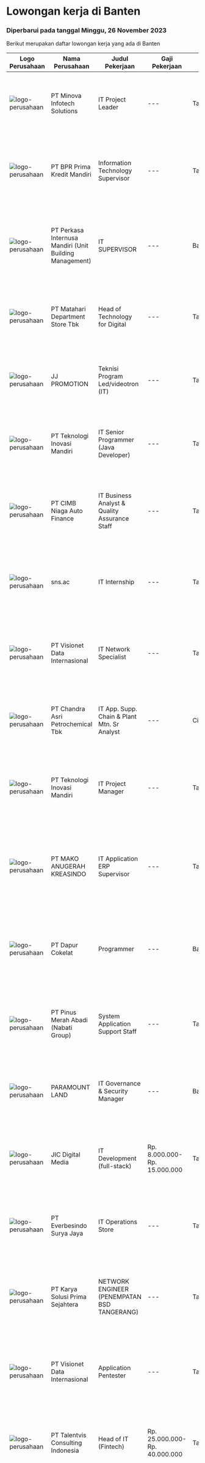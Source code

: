 
  # Lowongan kerja di Banten

  ### Diperbarui pada tanggal Minggu, 26 November 2023

  Berikut merupakan daftar lowongan kerja yang ada di Banten

  |Logo Perusahaan | Nama Perusahaan | Judul Pekerjaan | Gaji Pekerjaan | Lokasi | Deskripsi | Tanggal diunggah | Pranala |
  | -------------- | --------------- | --------------- | --------- | --------- | -------------- | ------- | ----------- |
  |![logo-perusahaan](https://image-service-cdn.seek.com.au/13f310b3253acf171cf5f8806097ea500f8d4002/ee4dce1061f3f616224767ad58cb2fc751b8d2dc)|PT Minova Infotech Solutions|IT Project Leader|---|Tangerang|We are a rapid-growing enterprise solutions Company, seeking the best candidates to join us in a challenging and out-of the box environment. As a...|Jumat, 17 November 2023|https://www.jobstreet.co.id/id/job/it-project-leader-4531642?token=0~854ab33c-ed80-4252-b7ac-ca8719082dd1&sectionRank=1&jobId=jobstreet-id-job-4531642|
|![logo-perusahaan](https://image-service-cdn.seek.com.au/3bba34d0ccfa102879b62e9556b4a08d020f0956/ee4dce1061f3f616224767ad58cb2fc751b8d2dc)|PT BPR Prima Kredit Mandiri|Information Technology Supervisor|---|Tangerang|Tujuan jabatan :Mengembangkan inisiatif program IT untuk mendukung pengembangan teknologi informasi perusahaan, serta melakukan upaya penyelesaian...|Rabu, 15 November 2023|https://www.jobstreet.co.id/id/job/information-technology-supervisor-4529227?token=0~854ab33c-ed80-4252-b7ac-ca8719082dd1&sectionRank=2&jobId=jobstreet-id-job-4529227|
|![logo-perusahaan](https://image-service-cdn.seek.com.au/111bb9e93d0bd815f0817926d12d321b54335557/ee4dce1061f3f616224767ad58cb2fc751b8d2dc)|PT Perkasa Internusa Mandiri (Unit Building Management)|IT SUPERVISOR|---|Banten|Kualifikasi IT Supervisor : Pendidikan Min. S1 IT ( Management Informatika, Sistem Informasi, Teknik Informasi Management) Memiliki Pengalaman Min. 3...|Rabu, 15 November 2023|https://www.jobstreet.co.id/id/job/it-supervisor-4529689?token=0~854ab33c-ed80-4252-b7ac-ca8719082dd1&sectionRank=3&jobId=jobstreet-id-job-4529689|
|![logo-perusahaan](https://image-service-cdn.seek.com.au/efa846052ab558660bb169cf4fe0381318bb03b1/ee4dce1061f3f616224767ad58cb2fc751b8d2dc)|PT Matahari Department Store Tbk|Head of Technology for Digital|---|Tangerang|Due to our business growth, currently we’re looking for a talented person for our E Commerce Division. We are inviting you who are in line with our...|Kamis, 16 November 2023|https://www.jobstreet.co.id/id/job/head-of-technology-for-digital-4530698?token=0~854ab33c-ed80-4252-b7ac-ca8719082dd1&sectionRank=4&jobId=jobstreet-id-job-4530698|
|![logo-perusahaan](https://image-service-cdn.seek.com.au/d9e02068dc7e4efc2522e2c487a2372eee66525f/ee4dce1061f3f616224767ad58cb2fc751b8d2dc)|JJ PROMOTION|Teknisi Program Led/videotron (IT)|---|Tangerang|Kualifikasi -      Usia Maksimal 35 Tahun-      Pendidikan min Smk /D3 Jurusan Teknik informatika-      Mengerti dan menguasai bidang komputer...|Jumat, 17 November 2023|https://www.jobstreet.co.id/id/job/teknisi-program-led-videotron-it-4532396?token=0~854ab33c-ed80-4252-b7ac-ca8719082dd1&sectionRank=5&jobId=jobstreet-id-job-4532396|
|![logo-perusahaan](https://image-service-cdn.seek.com.au/97aa53d3efa85f5a67c2974ac2e82738ac83700c/ee4dce1061f3f616224767ad58cb2fc751b8d2dc)|PT Teknologi Inovasi Mandiri|IT Senior Programmer (Java Developer)|---|Tangerang|Have min. 5 years experiences with a backend framework such as Java (SpringBoot) Have experience in Java Development Broad knowledge of Java...|Jumat, 17 November 2023|https://www.jobstreet.co.id/id/job/it-senior-programmer-java-developer-4531671?token=0~854ab33c-ed80-4252-b7ac-ca8719082dd1&sectionRank=6&jobId=jobstreet-id-job-4531671|
|![logo-perusahaan](https://image-service-cdn.seek.com.au/c0f1121d6027e0825607eeb8e727c38402390eaf/ee4dce1061f3f616224767ad58cb2fc751b8d2dc)|PT CIMB Niaga Auto Finance|IT Business Analyst & Quality Assurance Staff|---|Tangerang|Tugas Pekerjaan Melakukan detail analisa atas permintaan dari unit bisnis Memastikan solusi yang dibuat sesuai dengan permintaan dan kebutuhan unit...|Kamis, 16 November 2023|https://www.jobstreet.co.id/id/job/it-business-analyst-quality-assurance-staff-4530413?token=0~854ab33c-ed80-4252-b7ac-ca8719082dd1&sectionRank=7&jobId=jobstreet-id-job-4530413|
|![logo-perusahaan](https://image-service-cdn.seek.com.au/e7046ca816709c7b9b37025411901c36fa54a539/ee4dce1061f3f616224767ad58cb2fc751b8d2dc)|sns.ac|IT Internship|---|Tangerang|Latar Belakang Pendidikan Ilmu Komputer / Teknologi Informasi / Teknik Komputer / Telekomunikasi (Lebih disukai mahasiswa akhir semester 8 atau...|Selasa, 14 November 2023|https://www.jobstreet.co.id/id/job/it-internship-4528567?token=0~854ab33c-ed80-4252-b7ac-ca8719082dd1&sectionRank=8&jobId=jobstreet-id-job-4528567|
|![logo-perusahaan](https://image-service-cdn.seek.com.au/a6b9a9d9debb082e30249fdb9d0753e07401180c/ee4dce1061f3f616224767ad58cb2fc751b8d2dc)|PT Visionet Data Internasional|IT Network Specialist|---|Tangerang|An IT Network Specialist is to research and develop, plan, design, and implement new projects. Support to operational for enhancement and...|Kamis, 16 November 2023|https://www.jobstreet.co.id/id/job/it-network-specialist-4530683?token=0~854ab33c-ed80-4252-b7ac-ca8719082dd1&sectionRank=9&jobId=jobstreet-id-job-4530683|
|![logo-perusahaan](https://image-service-cdn.seek.com.au/0fb0e3d1ca935ff36c525507f587e143fd055b44/ee4dce1061f3f616224767ad58cb2fc751b8d2dc)|PT Chandra Asri Petrochemical Tbk|IT App. Supp. Chain & Plant Mtn. Sr Analyst|---|Cilegon|Job PurposeExecute &amp; monitor as a team/project leader on the IT service of IT App. SC &amp; Plant Mtn (more complex &amp; integrated application)...|Kamis, 16 November 2023|https://www.jobstreet.co.id/id/job/it-app.-supp.-chain-plant-mtn.-sr-analyst-4530821?token=0~854ab33c-ed80-4252-b7ac-ca8719082dd1&sectionRank=10&jobId=jobstreet-id-job-4530821|
|![logo-perusahaan](https://image-service-cdn.seek.com.au/0068b3c7d8c0b5b3270173daee50f759a8f3f8de/ee4dce1061f3f616224767ad58cb2fc751b8d2dc)|PT Teknologi Inovasi Mandiri|IT Project Manager|---|Tangerang|Have minimum 3 years experience in project manager or a related fields Manages one or more cross-functional projects of medium to high complexity...|Jumat, 17 November 2023|https://www.jobstreet.co.id/id/job/it-project-manager-4531815?token=0~854ab33c-ed80-4252-b7ac-ca8719082dd1&sectionRank=11&jobId=jobstreet-id-job-4531815|
|![logo-perusahaan](https://image-service-cdn.seek.com.au/bb339b191633345ca8314e0f23d53217969c7a90/ee4dce1061f3f616224767ad58cb2fc751b8d2dc)|PT MAKO ANUGERAH KREASINDO|IT Application ERP Supervisor|---|Tangerang|Kualifikasi : Pengalaman minimal 2 tahun sebagai IT Application ERP Supervisor Pendidikan S1 semua jurusan Berpengalaman di system ERP/SAP/Modul MM...|Jumat, 17 November 2023|https://www.jobstreet.co.id/id/job/it-application-erp-supervisor-4532339?token=0~854ab33c-ed80-4252-b7ac-ca8719082dd1&sectionRank=12&jobId=jobstreet-id-job-4532339|
|![logo-perusahaan](https://image-service-cdn.seek.com.au/4dbbf815a30cd0025971195cc303349daeb9c672/ee4dce1061f3f616224767ad58cb2fc751b8d2dc)|PT Dapur Cokelat|Programmer|---|Banten|1. Usia Max. 30 tahun2. Pendidikan minimal D3 atau sederajat3. Diutamakan menguasai Golang sebagai bahasa pemrograman aplikasi. 4. Mempunyai logika...|Kamis, 16 November 2023|https://www.jobstreet.co.id/id/job/programmer-4530988?token=0~854ab33c-ed80-4252-b7ac-ca8719082dd1&sectionRank=13&jobId=jobstreet-id-job-4530988|
|![logo-perusahaan](https://image-service-cdn.seek.com.au/2b38e4a06a28507c9b78ad8eb95fb05be50a43b9/ee4dce1061f3f616224767ad58cb2fc751b8d2dc)|PT Pinus Merah Abadi (Nabati Group)|System Application Support Staff|---|Tangerang|Kualifikasi: Usia maksimal 28 thn Pedidikan minimal S1 semua jurusan Diutamakan memiliki pengalaman dibidang IT Support minimal 1 tahun Memahami dan...|Rabu, 15 November 2023|https://www.jobstreet.co.id/id/job/system-application-support-staff-4529696?token=0~854ab33c-ed80-4252-b7ac-ca8719082dd1&sectionRank=14&jobId=jobstreet-id-job-4529696|
|![logo-perusahaan](https://image-service-cdn.seek.com.au/9b89672f89316a54796bc2b34a95a56183f30fe1/ee4dce1061f3f616224767ad58cb2fc751b8d2dc)|PARAMOUNT LAND|IT Governance & Security Manager|---|Banten|This position will be responsible for overall IT security &amp; governance department, review and develop IT policy and strategy for the entire...|Rabu, 15 November 2023|https://www.jobstreet.co.id/id/job/it-governance-security-manager-4530021?token=0~854ab33c-ed80-4252-b7ac-ca8719082dd1&sectionRank=15&jobId=jobstreet-id-job-4530021|
|![logo-perusahaan](https://i.ibb.co/sqvTCh9/112815900-stock-vector-no-image-available-icon-flat-vector.webp)|JIC Digital Media|IT Development (full-stack)|Rp. 8.000.000-Rp. 15.000.000|Tangerang|Write well-designed, testable, and efficient codes Building features and applications with a responsive design Gather and evaluating user feedback...|Selasa, 14 November 2023|https://www.jobstreet.co.id/id/job/it-development-full-stack-4528252?token=0~854ab33c-ed80-4252-b7ac-ca8719082dd1&sectionRank=16&jobId=jobstreet-id-job-4528252|
|![logo-perusahaan](https://image-service-cdn.seek.com.au/7be899222bbe58b88e088c998420910125f8a673/ee4dce1061f3f616224767ad58cb2fc751b8d2dc)|PT Everbesindo Surya Jaya|IT Operations Store|---|Tangerang|Job Qualifications : Maximum age is 30 years old Minimum bachelor’s degree of IT related majors from reputable universities Minimal 1 year of IT...|Selasa, 14 November 2023|https://www.jobstreet.co.id/id/job/it-operations-store-4527773?token=0~854ab33c-ed80-4252-b7ac-ca8719082dd1&sectionRank=17&jobId=jobstreet-id-job-4527773|
|![logo-perusahaan](https://image-service-cdn.seek.com.au/bb0f2c313297f2db3d497466b95d7da85644edc0/ee4dce1061f3f616224767ad58cb2fc751b8d2dc)|PT Karya Solusi Prima Sejahtera|NETWORK ENGINEER (PENEMPATAN BSD TANGERANG)|---|Tangerang|Kualifikasi: Usia maksimal 28 tahun; Pendidikan minimal D3/S1 jurusan Teknik Telekomunikasi; Memiliki pengalaman minimal 1 tahun pada bidang Network...|Rabu, 15 November 2023|https://www.jobstreet.co.id/id/job/network-engineer-penempatan-bsd-tangerang-4530163?token=0~854ab33c-ed80-4252-b7ac-ca8719082dd1&sectionRank=18&jobId=jobstreet-id-job-4530163|
|![logo-perusahaan](https://image-service-cdn.seek.com.au/84d23b3586ee4efd70ea62878095fcc6b1639e33/ee4dce1061f3f616224767ad58cb2fc751b8d2dc)|PT Visionet Data Internasional|Application Pentester|---|Tangerang|Deskripsi Pekerjaan : Merencanakan dan mengeksekusi VATest / Pentest terhadap mobile apps Mengevaluasi hasil VATest / Pentest, memberikan rekomendasi...|Kamis, 16 November 2023|https://www.jobstreet.co.id/id/job/application-pentester-4530898?token=0~854ab33c-ed80-4252-b7ac-ca8719082dd1&sectionRank=19&jobId=jobstreet-id-job-4530898|
|![logo-perusahaan](https://i.ibb.co/sqvTCh9/112815900-stock-vector-no-image-available-icon-flat-vector.webp)|PT Talentvis Consulting Indonesia|Head of IT (Fintech)|Rp. 25.000.000-Rp. 40.000.000|Tangerang|The Head of IT in a Fintech (Financial Technology) company plays a crucial role in managing and overseeing the technological infrastructure and...|Selasa, 14 November 2023|https://www.jobstreet.co.id/id/job/head-of-it-fintech-4528836?token=0~854ab33c-ed80-4252-b7ac-ca8719082dd1&sectionRank=20&jobId=jobstreet-id-job-4528836|
|![logo-perusahaan](https://image-service-cdn.seek.com.au/84d23b3586ee4efd70ea62878095fcc6b1639e33/ee4dce1061f3f616224767ad58cb2fc751b8d2dc)|PT Visionet Data Internasional|System Administrator|---|Tangerang|Deskripsi PekerjaanA System Administrator is an IT professional who manage a customer’s workload. This workload includes system administration,...|Kamis, 16 November 2023|https://www.jobstreet.co.id/id/job/system-administrator-4531130?token=0~854ab33c-ed80-4252-b7ac-ca8719082dd1&sectionRank=21&jobId=jobstreet-id-job-4531130|
|![logo-perusahaan](https://image-service-cdn.seek.com.au/77471787a9c51ee5351e92362a66618d0b70b4d3/ee4dce1061f3f616224767ad58cb2fc751b8d2dc)|PT Dwidasa Samsara Indonesia|Project Manager - Tangerang (Alam Sutera)|Rp. 8.000.000-Rp. 10.000.000|Tangerang|Job Description: Plan the project Define the scope of the project in collaboration with senior management Create a detailed work plan which identifies...|Jumat, 17 November 2023|https://www.jobstreet.co.id/id/job/project-manager-tangerang-alam-sutera-4532392?token=0~854ab33c-ed80-4252-b7ac-ca8719082dd1&sectionRank=22&jobId=jobstreet-id-job-4532392|
|![logo-perusahaan](https://image-service-cdn.seek.com.au/290d9ebb267fd892108d05be89582fa22d3e044c/ee4dce1061f3f616224767ad58cb2fc751b8d2dc)|Mandaya Royal Hospital Puri|IT Application Coordinator (Mandaya Royal Hospital Puri)|---|Tangerang|KUALIFIKASI : Minimal S1 dari jurusan Teknik Informatika/Ilmu Komputer/Sistem Informasi/Teknik Elektro, atau jurusan terkait bidang IT; Diutamakan...|Rabu, 15 November 2023|https://www.jobstreet.co.id/id/job/it-application-coordinator-mandaya-royal-hospital-puri-4529624?token=0~854ab33c-ed80-4252-b7ac-ca8719082dd1&sectionRank=23&jobId=jobstreet-id-job-4529624|
|![logo-perusahaan](https://image-service-cdn.seek.com.au/e93935054b644e8f1caabdca535ea45ed9da8079/ee4dce1061f3f616224767ad58cb2fc751b8d2dc)|PT Pendanaan Teknologi Nusa|IT Manager|---|Tangerang|Responsibilities: In partnership with the founders, identify opportunities and risks for delivering the company's goals Review current best practices...|Senin, 13 November 2023|https://www.jobstreet.co.id/id/job/it-manager-4527577?token=0~854ab33c-ed80-4252-b7ac-ca8719082dd1&sectionRank=24&jobId=jobstreet-id-job-4527577|
|![logo-perusahaan](https://image-service-cdn.seek.com.au/f5de9a44d13413f7e5653b93a3303d45eea565d9/ee4dce1061f3f616224767ad58cb2fc751b8d2dc)|PT. Nuansa Citra Ramantha|Web Programmer|---|Tangerang|Memiliki kemampuan logika Pemrograman yang baik Memiliki kemampuan menganalisan code Memiliki kemampuan menganalisa bisnis proses Memiliki kemampuan...|Selasa, 14 November 2023|https://www.jobstreet.co.id/id/job/web-programmer-4528625?token=0~854ab33c-ed80-4252-b7ac-ca8719082dd1&sectionRank=25&jobId=jobstreet-id-job-4528625|
|![logo-perusahaan](https://image-service-cdn.seek.com.au/0401c56e928487d2f29123172ea6acb5d2a335c6/ee4dce1061f3f616224767ad58cb2fc751b8d2dc)|PT Solusi Pembayaran Elektronik|IT Project Manager|---|Tangerang|Hi SPEcial People!We're looking for IT Project Manager who passionate in Fintech Industry, update with technologies and able to work with the team. If...|Senin, 13 November 2023|https://www.jobstreet.co.id/id/job/it-project-manager-4526685?token=0~854ab33c-ed80-4252-b7ac-ca8719082dd1&sectionRank=26&jobId=jobstreet-id-job-4526685|
|![logo-perusahaan](https://image-service-cdn.seek.com.au/6c568ba36780642b30de509e2e495cad6ae4c026/ee4dce1061f3f616224767ad58cb2fc751b8d2dc)|Argon Group|Product Manager - Payment|---|Banten|Description : Define and implement product development and product management plan Initiate, analyze, propose, and launch new product ideas (product...|Kamis, 16 November 2023|https://www.jobstreet.co.id/id/job/product-manager-payment-4530408?token=0~854ab33c-ed80-4252-b7ac-ca8719082dd1&sectionRank=27&jobId=jobstreet-id-job-4530408|
|![logo-perusahaan](https://image-service-cdn.seek.com.au/f2664d211a6f53bc2a257232f8b6c9648f9a8b61/ee4dce1061f3f616224767ad58cb2fc751b8d2dc)|PT Astari Niagara Internasional|System Analyst|---|Tangerang|PT Astari Niagara Internasional sedang mencari System Analyst untuk penempatan TangerangKualifikasi: S1 in Ilmu Komputer / Informatika / Sistem...|Senin, 13 November 2023|https://www.jobstreet.co.id/id/job/system-analyst-4526330?token=0~854ab33c-ed80-4252-b7ac-ca8719082dd1&sectionRank=28&jobId=jobstreet-id-job-4526330|
|![logo-perusahaan](https://image-service-cdn.seek.com.au/c318dd0b699c6160d2411e7473745c289633be44/ee4dce1061f3f616224767ad58cb2fc751b8d2dc)|PT Graha Karya Informasi|IT Engineer/IT Support/IT Dekstop Support (DSO)|---|Jakarta Raya|Requirements:1. Minimum 6 Months as an IT Support (Fresh Graduate are welcome to apply)2. Bachelor's Degree in Computer/ IT or equivalent3. Have...|Rabu, 08 November 2023|https://www.jobstreet.co.id/id/job/it-engineer-it-support-it-dekstop-support-dso-4522798?token=0~854ab33c-ed80-4252-b7ac-ca8719082dd1&sectionRank=29&jobId=jobstreet-id-job-4522798|
|![logo-perusahaan](https://image-service-cdn.seek.com.au/4cf2a680e40684f2c1e45f1d04725525a26ebc67/ee4dce1061f3f616224767ad58cb2fc751b8d2dc)|PT GRAPHIE GLOBAL INTERAKTIF|3D Game Modeller|---|Jakarta Raya|Job Responsibilities: Creating 3D Model character for game Smoothing a 3D file Editing 3D File UV Unwrap texturing Humanoid Rigging Required Software...|Senin, 06 November 2023|https://www.jobstreet.co.id/id/job/3d-game-modeller-4519808?token=0~854ab33c-ed80-4252-b7ac-ca8719082dd1&sectionRank=30&jobId=jobstreet-id-job-4519808|


  [Kembali ke daftar lowongan kerja 🔙](../README.md#daftar-lowongan-kerja)
  